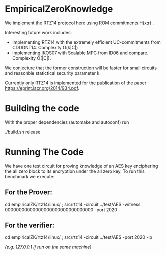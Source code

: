 EmpiricalZeroKnowledge
======================

We implement the RTZ14 protocol here using ROM commitments H(x;r) . 

Interesting future work includes:

  * Implementing RTZ14 with the extremely efficient UC-commitments from CDDGNT14. Complexity O(k|C|)
  * implementing IKOS07 with Scalable MPC from ID06 and compare. Complexity O(|C|).

We conjecture that the former construction will be faster for small circuits and reasonble statictical security parameter k.

Currently only RTZ14 is implemented for the publication of the paper https://eprint.iacr.org/2014/934.pdf.

Building the code
=================

With the proper dependencies (automake and autoconf) run

./build.sh release

Running The Code
=================

We have one test circuit for proving knowledge of an AES key enciphering 
the all zero block to its encryption under the all zero key. To run this
benchmark we execute: 

For the Prover:
---------------
cd empiricalZK/rtz14/linux/ ;
src/rtz14 -circuit ../test/AES -witness 00000000000000000000000000000000 -port 2020

For the verifier:
-----------------
cd empiricalZK/rtz14/linux/ ;
src/rtz14 -circuit ../test/AES -port 2020 -ip <address of the prover> 

(e.g. 127.0.0.1 if run on the same machine)


